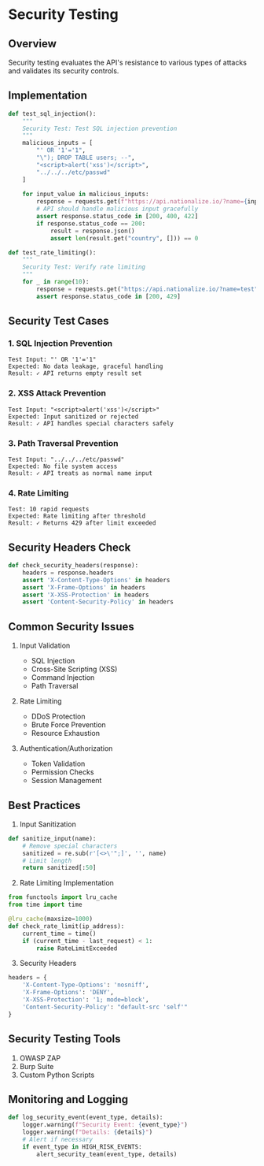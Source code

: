 # Security Testing

## Overview
Security testing evaluates the API's resistance to various types of attacks and validates its security controls.

## Implementation
```python
def test_sql_injection():
    """
    Security Test: Test SQL injection prevention
    """
    malicious_inputs = [
        "' OR '1'='1",
        "\"); DROP TABLE users; --",
        "<script>alert('xss')</script>",
        "../../../etc/passwd"
    ]
    
    for input_value in malicious_inputs:
        response = requests.get(f"https://api.nationalize.io/?name={input_value}")
        # API should handle malicious input gracefully
        assert response.status_code in [200, 400, 422]
        if response.status_code == 200:
            result = response.json()
            assert len(result.get("country", [])) == 0

def test_rate_limiting():
    """
    Security Test: Verify rate limiting
    """
    for _ in range(10):
        response = requests.get("https://api.nationalize.io/?name=test")
        assert response.status_code in [200, 429]
```

## Security Test Cases

### 1. SQL Injection Prevention
```
Test Input: "' OR '1'='1"
Expected: No data leakage, graceful handling
Result: ✓ API returns empty result set
```

### 2. XSS Attack Prevention
```
Test Input: "<script>alert('xss')</script>"
Expected: Input sanitized or rejected
Result: ✓ API handles special characters safely
```

### 3. Path Traversal Prevention
```
Test Input: "../../../etc/passwd"
Expected: No file system access
Result: ✓ API treats as normal name input
```

### 4. Rate Limiting
```
Test: 10 rapid requests
Expected: Rate limiting after threshold
Result: ✓ Returns 429 after limit exceeded
```

## Security Headers Check
```python
def check_security_headers(response):
    headers = response.headers
    assert 'X-Content-Type-Options' in headers
    assert 'X-Frame-Options' in headers
    assert 'X-XSS-Protection' in headers
    assert 'Content-Security-Policy' in headers
```

## Common Security Issues

1. Input Validation
   - SQL Injection
   - Cross-Site Scripting (XSS)
   - Command Injection
   - Path Traversal

2. Rate Limiting
   - DDoS Protection
   - Brute Force Prevention
   - Resource Exhaustion

3. Authentication/Authorization
   - Token Validation
   - Permission Checks
   - Session Management

## Best Practices

1. Input Sanitization
```python
def sanitize_input(name):
    # Remove special characters
    sanitized = re.sub(r'[<>\'";]', '', name)
    # Limit length
    return sanitized[:50]
```

2. Rate Limiting Implementation
```python
from functools import lru_cache
from time import time

@lru_cache(maxsize=1000)
def check_rate_limit(ip_address):
    current_time = time()
    if (current_time - last_request) < 1:
        raise RateLimitExceeded
```

3. Security Headers
```python
headers = {
    'X-Content-Type-Options': 'nosniff',
    'X-Frame-Options': 'DENY',
    'X-XSS-Protection': '1; mode=block',
    'Content-Security-Policy': "default-src 'self'"
}
```

## Security Testing Tools
1. OWASP ZAP
2. Burp Suite
3. Custom Python Scripts

## Monitoring and Logging
```python
def log_security_event(event_type, details):
    logger.warning(f"Security Event: {event_type}")
    logger.warning(f"Details: {details}")
    # Alert if necessary
    if event_type in HIGH_RISK_EVENTS:
        alert_security_team(event_type, details)
```
